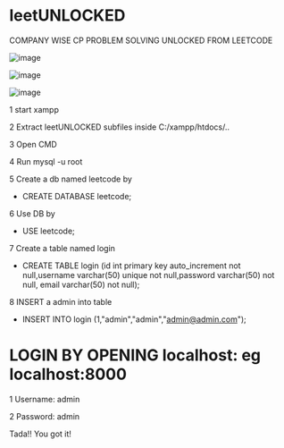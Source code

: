 # leetUNLOCKED

COMPANY WISE CP PROBLEM SOLVING UNLOCKED FROM LEETCODE

![image](https://user-images.githubusercontent.com/24877361/112768132-103e0380-9038-11eb-9a20-5f9d3cb1f0a7.png)

![image](https://user-images.githubusercontent.com/24877361/112768130-0ddba980-9038-11eb-9ac3-529cd11dfb33.png)

![image](https://user-images.githubusercontent.com/24877361/112768123-0b794f80-9038-11eb-848f-c6967f6c7587.png)


 1 start xampp
 
 2 Extract leetUNLOCKED subfiles inside C:/xampp/htdocs/.. 
 
 3 Open CMD
 
 4 Run mysql -u root
 
 5 Create a db named leetcode by
  
  - CREATE DATABASE leetcode;
 
 6 Use DB by
  
  - USE leetcode;
 
 7 Create a table named login
 
  - CREATE TABLE login (id int primary key auto_increment not null,username varchar(50) unique not null,password varchar(50) not null, email varchar(50) not null);
 
 8 INSERT a admin into table
  
  - INSERT INTO login (1,"admin","admin","admin@admin.com");
  
# LOGIN BY OPENING localhost:<APACHE PORT XAMPP IS USING> eg localhost:8000
 
 1 Username: admin
 
 2 Password: admin
 
 Tada!! You got it!
